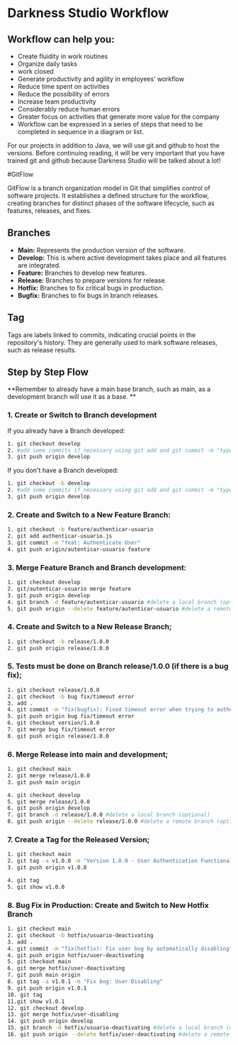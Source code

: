 # Darkness Studio Workflow
## Workflow can help you:
- Create fluidity in work routines
- Organize daily tasks
- work closed
- Generate productivity and agility in employees’ workflow
- Reduce time spent on activities
- Reduce the possibility of errors
- Increase team productivity
- Considerably reduce human errors
- Greater focus on activities that generate more value for the company
- Workflow can be expressed in a series of steps that need to be completed in sequence in a diagram or list.

For our projects in addition to Java, we will use git and github to host the versions. Before continuing reading, it will be very important that you have trained git and github because Darkness Studio will be talked about a lot!

#GitFlow

GitFlow is a branch organization model in Git that simplifies control of software projects. It establishes a defined structure for the workflow, creating branches for distinct phases of the software lifecycle, such as features, releases, and fixes.

## Branches

- **Main:** Represents the production version of the software.
- **Develop:** This is where active development takes place and all features are integrated.
- **Feature:** Branches to develop new features.
- **Release:** Branches to prepare versions for release.
- **Hotfix:** Branches to fix critical bugs in production.
- **Bugfix:** Branches to fix bugs in branch releases.

## Tag

Tags are labels linked to commits, indicating crucial points in the repository's history. They are generally used to mark software releases, such as release results.

## Step by Step Flow

**Remember to already have a main base branch, such as main, as a development branch will use it as a base. **

### 1. Create or Switch to Branch development

If you already have a Branch developed:

```bash
1. git checkout develop
2. #add some commits if necessary using git add and git commit -m "type(scope): message"
3. git push origin develop
```

If you don't have a Branch developed:

```bash
1. git checkout -b develop
2. #add some commits if necessary using git add and git commit -m "type(scope): message"
3. git push origin develop
```

### 2. Create and Switch to a New Feature Branch:

```bash
1. git checkout -b feature/authenticar-usuario
2. git add authenticar-usuario.js
3. git commit -m "feat: Authenticate User"
4. git push origin/autenticar-usuario feature
```

### 3. Merge Feature Branch and Branch development:
```bash
1. git checkout develop
2. git/autenticar-usuario merge feature
3. git push origin develop
4. git branch -d feature/autenticar-usuario #delete a local branch (optional)
5. git push origin --delete feature/autenticar-usuario #delete a remote branch (optional)
```

### 4. Create and Switch to a New Release Branch;

```bash
1. git checkout -b release/1.0.0
2. git push origin release/1.0.0
```

### 5. Tests must be done on Branch release/1.0.0 (if there is a bug fix);

```bash
1. git checkout release/1.0.0
2. git checkout -b bug fix/timeout error
3. add .
4. git commit -m "fix(bugfix): Fixed timeout error when trying to authenticate user"
5. git push origin bug fix/timeout error
6. git checkout version/1.0.0
7. git merge bug fix/timeout error
8. git push origin release/1.0.0
```

### 6. Merge Release into main and development;

```bash
1. git checkout main
2. git merge release/1.0.0
3. git push main origin

4. git checkout develop
5. git merge release/1.0.0
6. git push origin develop
7. git branch -d release/1.0.0 #delete a local branch (optional)
8. git push origin --delete release/1.0.0 #delete a remote branch (optional)

```

### 7. Create a Tag for the Released Version;

```bash
1. git checkout main
2. git tag -a v1.0.0 -m "Version 1.0.0 - User Authentication Functionality"
3. git push origin v1.0.0

4. git tag
5. git show v1.0.0
```

### 8. Bug Fix in Production: Create and Switch to New Hotfix Branch

```bash
1. git checkout main
2. git checkout -b hotfix/usuario-deactivating
3. add .
4. git commit -m "fix(hotfix): Fix user bug by automatically disabling"
4. git push origin hotfix/user-deactivating
5. git checkout main
6. git merge hotfix/user-deactivating
7. git push main origin
8. git tag -a v1.0.1 -m "Fix bug: User Disabling"
9. git push origin v1.0.1
10. git tag
11.git show v1.0.1
12. git checkout develop
13. git merge hotfix/user-disabling
14. git push origin develop
15. git branch -d hotfix/usuario-deactivating #delete a local branch (optional)
16. git push origin --delete hotfix/user-deactivating #delete a remote branch (optional)
```
